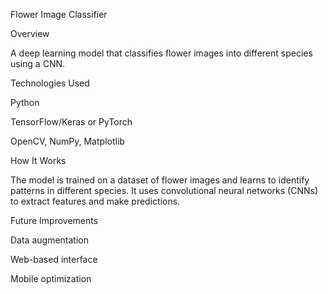 Flower Image Classifier

Overview

A deep learning model that classifies flower images into different species using a CNN.

Technologies Used

Python

TensorFlow/Keras or PyTorch

OpenCV, NumPy, Matplotlib

How It Works

The model is trained on a dataset of flower images and learns to identify patterns in different species. It uses convolutional neural networks (CNNs) to extract features and make predictions.

Future Improvements

Data augmentation

Web-based interface

Mobile optimization
